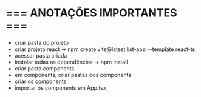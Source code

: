 # === ANOTAÇÕES IMPORTANTES ===

- criar pasta do projeto
- criar projeto react -> npm create vite@latest list-app --template react-ts
- acessar pasta criada
- instalar todas as dependências -> npm install
- criar pasta components
- em components, criar pastas dos components
- criar os components
- importar os components em App.tsx